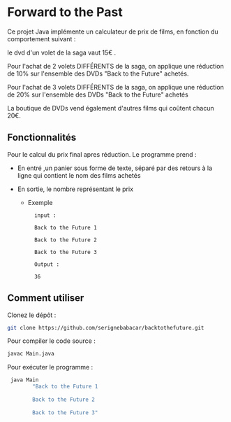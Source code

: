 # Forward to the Past

Ce projet Java implémente un calculateur de prix de films, 
en fonction du comportement suivant :

le dvd d'un volet de la saga vaut 15€ .

Pour l'achat de 2 volets DIFFÉRENTS de la saga, on applique une réduction de 10% sur l'ensemble des DVDs "Back to the Future" achetés.

Pour l'achat de 3 volets DIFFÉRENTS de la saga, on applique une réduction de 20% sur l'ensemble des DVDs "Back to the Future" achetés

La boutique de DVDs vend également d'autres films qui coûtent chacun 20€.


## Fonctionnalités

Pour le calcul du prix final apres réduction. Le programme prend : 
- En entré ,un panier sous forme de texte, séparé par des retours à la ligne qui contient le nom des films achetés
- En sortie, le nombre représentant le prix

  - Exemple

          input :
        
          Back to the Future 1
        
          Back to the Future 2
        
          Back to the Future 3
        
          Output :
        
          36
## Comment utiliser

Clonez le dépôt :

```bash 
git clone https://github.com/serignebabacar/backtothefuture.git
```

   
Pour compiler le code source :

```bash 
javac Main.java
```

Pour exécuter le programme :
  ```bash
   java Main  
          "Back to the Future 1
          
          Back to the Future 2
          
          Back to the Future 3"
```